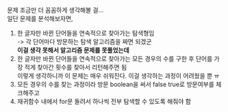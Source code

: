문제 조금만 더 꼼꼼하게 생각해볼 걸...            
일단 문제를 분석해보자면,             
1. 한 글자만 바뀐 단어들을 연속적으로 찾아가는 탐색형임            
-> 각 단어마다 방문하는 탐색 알고리즘을 짜면 되겠군                  
**이걸 생각 못해서 알고리즘 문제를 못풀었는데**              
2. 한 글자만 바뀐 단어들을 연속적으로 찾아가는 모든 경우의 수를 구한 후 단어를 가장 적게 찾아간 횟수를 찾아서 리턴해주면 됨                     
이렇게 생각하니까 이 문제는 매우 쉬워진다. 이걸 생각하는 과정이 어려웠을 뿐 ㅠ                
3. 모든 경우의 수를 찾는 과정이라 방문 boolean을 써서 false true로 방문여부를 체크해주고                   
4. 재귀함수 내에서 for문 돌려서 하나씩 전부 탐색할 수 있도록 해줘야 함                        

